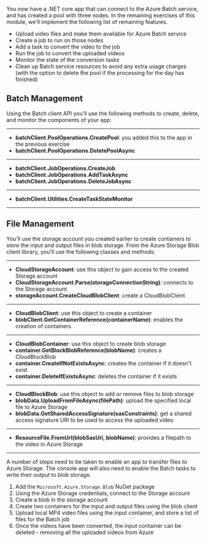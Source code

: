 You now have a .NET core app that can connect to the Azure Batch service, and has created a pool with three nodes. In the remaining exercises of this module, we'll implement the following list of remaining features.

- Upload video files and make them available for Azure Batch service
- Create a job to run on those nodes
- Add a task to convert the video to the job
- Run the job to convert the uploaded videos
- Monitor the state of the conversion tasks
- Clean up Batch service resources to avoid any extra usage charges (with the option to delete the pool if the processing for the day has finished)

## Batch Management

Using the Batch client API you'll use the following methods to create, delete, and monitor the components of your app:

___
- **batchClient.PoolOperations.CreatePool**: you added this to the app in the previous exercise
- **batchClient.PoolOperations.DeletePoolAsync**
___
- **batchClient.JobOperations.CreateJob**
- **batchClient.JobOperations.AddTaskAsync**
- **batchClient.JobOperations.DeleteJobAsync**
___
- **batchClient.Utilities.CreateTaskStateMonitor**
___

## File Management

You'll use the storage account you created earlier to create containers to store the input and output files in blob storage. From the Azure Storage Blob client library, you'll use the following classes and methods:

___
- **CloudStorageAccount**: use this object to gain access to the created Storage account
- **CloudStorageAccount.Parse(storageConnectionString)**: connects to the Storage account
- **storageAccount.CreateCloudBlobClient**: create a CloudBlobClient
___
- **CloudBlobClient**: use this object to create a container
- **blobClient.GetContainerReference(containerName)**: enables the creation of containers
___
- **CloudBlobContainer**: use this object to create blob storage
- **container.GetBlockBlobReference(blobName)**: creates a CloudBlockBlob
- **container.CreateIfNotExistsAsync**: creates the container if it doesn't exist
- **container.DeleteIfExistsAsync**: deletes the container if it exists
___
- **CloudBlockBlob**: use this object to add or remove files to blob storage
- **blobData.UploadFromFileAsync(filePath)**: upload the specified local file to Azure Storage
- **blobData.GetSharedAccessSignature(sasConstraints)**: get a shared access signature URI to be used to access the uploaded video
___
- **ResourceFile.FromUrl(blobSasUri, blobName)**: provides a filepath to the video in Azure Storage
___

A number of steps need to be taken to enable an app to transfer files to Azure Storage. The console app will also need to enable the Batch tasks to write their output to blob storage.

1. Add the `Microsoft.Azure.Storage.Blob` NuGet package
1. Using the Azure Storage credentials,  connect to the Storage account
1. Create a blob in the storage account
1. Create two containers for the input and output files using the blob client
1. Upload local MP4 video files using the input container, and store a list of files for the Batch job
1. Once the videos have been converted, the input container can be deleted - removing all the uploaded videos from Azure
